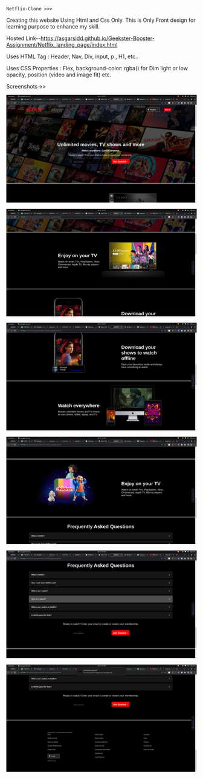     Netflix-Clone >>>

Creating this website Using Html and Css Only. This is Only Front design for learning purpose to enhance my skill.

Hosted Link--https://asgarsidd.github.io/Geekster-Booster-Assignment/Netflix_landing_page/index.html

Uses HTML Tag : Header, Nav, Div, input, p , H1, etc..

Uses CSS Properties : Flex, background-color: rgba() for Dim light or low opacity, position (video and image fit) etc.

Screenshots->>

![Alt text](images/screenshots/Netflix-1.png)

![Alt text](images/screenshots/Netflix-2.png)

![Alt text](images/screenshots/Netflix-3.png)

![Alt text](images/screenshots/Netflix-4.png)

![Alt text](images/screenshots/Netflix-5.png)

![Alt text](images/screenshots/Netflix-6.png)
